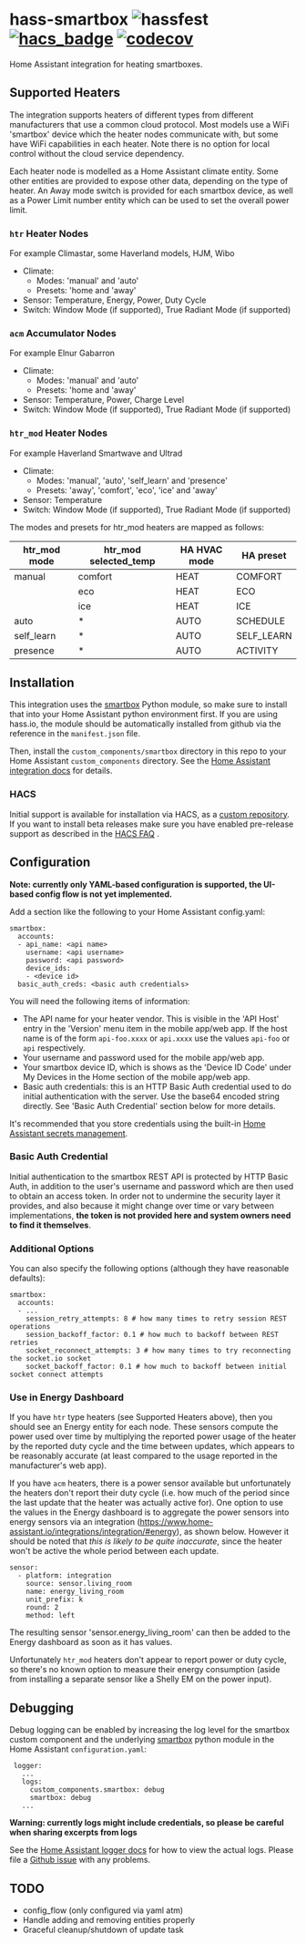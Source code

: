 # hass-smartbox ![hassfest](https://github.com/graham33/hass-smartbox/workflows/Validate%20with%20hassfest/badge.svg) [![hacs_badge](https://img.shields.io/badge/HACS-Custom-41BDF5.svg)](https://github.com/hacs/integration) [![codecov](https://codecov.io/gh/graham33/hass-smartbox/branch/main/graph/badge.svg?token=F3VFCU9WPA)](https://codecov.io/gh/graham33/hass-smartbox)
Home Assistant integration for heating smartboxes.

## Supported Heaters

The integration supports heaters of different types from different manufacturers
that use a common cloud protocol. Most models use a WiFi 'smartbox' device
which the heater nodes communicate with, but some have WiFi capabilities in each
heater. Note there is no option for local control without the cloud service
dependency.

Each heater node is modelled as a Home Assistant climate entity. Some other
entities are provided to expose other data, depending on the type of heater. An
Away mode switch is provided for each smartbox device, as well as a Power Limit
number entity which can be used to set the overall power limit.

### `htr` Heater Nodes
For example Climastar, some Haverland models, HJM, Wibo
* Climate:
  * Modes: 'manual' and 'auto'
  * Presets: 'home and 'away'
* Sensor: Temperature, Energy, Power, Duty Cycle
* Switch: Window Mode (if supported), True Radiant Mode (if supported)

### `acm` Accumulator Nodes
For example Elnur Gabarron
* Climate:
  * Modes: 'manual' and 'auto'
  * Presets: 'home and 'away'
* Sensor: Temperature, Power, Charge Level
* Switch: Window Mode (if supported), True Radiant Mode (if supported)

### `htr_mod` Heater Nodes
For example Haverland Smartwave and Ultrad
* Climate:
  * Modes: 'manual', 'auto', 'self_learn' and 'presence'
  * Presets: 'away', 'comfort', 'eco', 'ice' and 'away'
* Sensor: Temperature
* Switch: Window Mode (if supported), True Radiant Mode (if supported)

The modes and presets for htr_mod heaters are mapped as follows:

| htr\_mod mode | htr\_mod selected_temp | HA HVAC mode | HA preset   |
|---------------|------------------------|--------------|-------------|
| manual        | comfort                | HEAT         | COMFORT     |
|               | eco                    | HEAT         | ECO         |
|               | ice                    | HEAT         | ICE         |
| auto          | *                      | AUTO         | SCHEDULE    |
| self\_learn   | *                      | AUTO         | SELF\_LEARN |
| presence      | *                      | AUTO         | ACTIVITY    |

## Installation
This integration uses the [smartbox] Python module, so make sure to install that
into your Home Assistant python environment first. If you are using hass.io, the
module should be automatically installed from github via the reference in the
`manifest.json` file.

Then, install the `custom_components/smartbox` directory in this repo to your
Home Assistant `custom_components` directory. See the [Home Assistant
integration docs] for details.

### HACS
Initial support is available for installation via HACS, as a [custom
repository]. If you want to install beta releases make sure you have enabled
pre-release support as described in the [HACS FAQ] .

## Configuration
**Note: currently only YAML-based configuration is supported, the UI-based
config flow is not yet implemented.**

Add a section like the following to your Home Assistant config.yaml:

```
smartbox:
  accounts:
  - api_name: <api name>
    username: <api username>
    password: <api password>
    device_ids:
    - <device id>
  basic_auth_creds: <basic auth credentials>
```

You will need the following items of information:
* The API name for your heater vendor. This is visible in the 'API Host' entry
  in the 'Version' menu item in the mobile app/web app. If the host name is of
  the form `api-foo.xxxx` or `api.xxxx` use the values `api-foo` or `api`
  respectively.
* Your username and password used for the mobile app/web app.
* Your smartbox device ID, which is shows as the 'Device ID Code' under My
  Devices in the Home section of the mobile app/web app.
* Basic auth credentials: this is an HTTP Basic Auth credential used to do
  initial authentication with the server. Use the base64 encoded string
  directly. See 'Basic Auth Credential' section below for more details.

It's recommended that you store credentials using the built-in [Home Assistant
secrets management].

### Basic Auth Credential
Initial authentication to the smartbox REST API is protected by HTTP Basic Auth,
in addition to the user's username and password which are then used to obtain an
access token. In order not to undermine the security layer it provides, and also
because it might change over time or vary between implementations, **the token
is not provided here and system owners need to find it themselves**.

### Additional Options
You can also specify the following options (although they have reasonable defaults):

```
smartbox:
  accounts:
  - ...
    session_retry_attempts: 8 # how many times to retry session REST operations
    session_backoff_factor: 0.1 # how much to backoff between REST retries
    socket_reconnect_attempts: 3 # how many times to try reconnecting the socket.io socket
    socket_backoff_factor: 0.1 # how much to backoff between initial socket connect attempts
```

### Use in Energy Dashboard

If you have `htr` type heaters (see Supported Heaters above), then you should
see an Energy entity for each node. These sensors compute the power used over
time by multiplying the reported power usage of the heater by the reported duty
cycle and the time between updates, which appears to be reasonably accurate (at
least compared to the usage reported in the manufacturer's web app).

If you have `acm` heaters, there is a power sensor available but unfortunately
the heaters don't report their duty cycle (i.e. how much of the period since the
last update that the heater was actually active for). One option to use the
values in the Energy dashboard is to aggregate the power sensors into energy
sensors via an integration
(https://www.home-assistant.io/integrations/integration/#energy), as shown
below. However it should be noted that _this is likely to be quite inaccurate_,
since the heater won't be active the whole period between each update.

```
sensor:
  - platform: integration
    source: sensor.living_room
    name: energy_living_room
    unit_prefix: k
    round: 2
    method: left
```

The resulting sensor 'sensor.energy_living_room' can then be added to the Energy
dashboard as soon as it has values.

Unfortunately `htr_mod` heaters don't appear to report power or duty cycle, so
there's no known option to measure their energy consumption (aside from
installing a separate sensor like a Shelly EM on the power input).

## Debugging

Debug logging can be enabled by increasing the log level for the smartbox custom
component and the underlying [smartbox] python module in the Home Assistant
`configuration.yaml`:

```
 logger:
   ...
   logs:
     custom_components.smartbox: debug
     smartbox: debug
   ...
```

**Warning: currently logs might include credentials, so please be careful when
sharing excerpts from logs**

See the [Home Assistant logger docs] for how to view the actual logs. Please
file a [Github issue] with any problems.

## TODO
* config_flow (only configured via yaml atm)
* Handle adding and removing entities properly
* Graceful cleanup/shutdown of update task

[custom repository]: https://hacs.xyz/docs/faq/custom_repositories
[Github issue]: https://github.com/graham33/hass-smartbox/issues
[HACS FAQ]: https://hacs.xyz/docs/faq/beta/
[Home Assistant integration docs]: https://developers.home-assistant.io/docs/creating_integration_file_structure/#where-home-assistant-looks-for-integrations
[Home Assistant logger docs]: https://www.home-assistant.io/integrations/logger/#viewing-logs
[Home Assistant secrets management]: https://www.home-assistant.io/docs/configuration/secrets/
[smartbox]: https://github.com/graham33/smartbox
